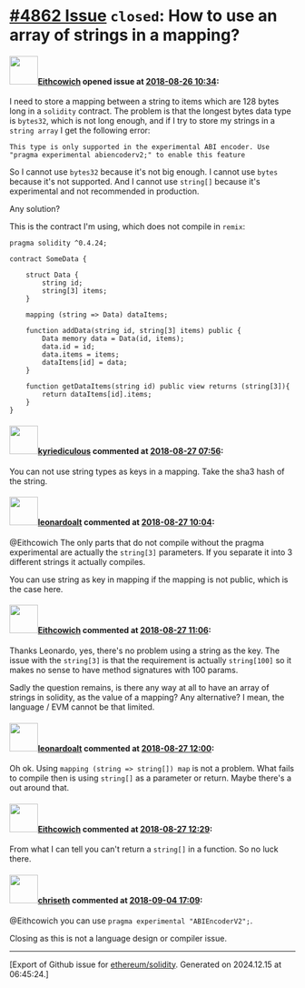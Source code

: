 # [\#4862 Issue](https://github.com/ethereum/solidity/issues/4862) `closed`: How to use an array of strings in a mapping?

#### <img src="https://avatars.githubusercontent.com/u/6975895?v=4" width="50">[Eithcowich](https://github.com/Eithcowich) opened issue at [2018-08-26 10:34](https://github.com/ethereum/solidity/issues/4862):

I need to store a mapping between a string to items which are 128 bytes long in a `solidity` contract. The problem is that the longest bytes data type is `bytes32`, which is not long enough, and if I try to store my strings in a `string array` I get the following error: 

    This type is only supported in the experimental ABI encoder. Use "pragma experimental abiencoderv2;" to enable this feature

So I cannot use `bytes32` because it's not big enough. I cannot use `bytes` because it's not supported. And I cannot use `string[]` because it's experimental and not recommended in production. 

Any solution? 

This is the contract I'm using, which does not compile in `remix`: 

    pragma solidity ^0.4.24;

    contract SomeData {
    
        struct Data {
            string id;
            string[3] items;
        }

        mapping (string => Data) dataItems;

        function addData(string id, string[3] items) public {
            Data memory data = Data(id, items);
            data.id = id;
            data.items = items;
            dataItems[id] = data;
        }

        function getDataItems(string id) public view returns (string[3]){
            return dataItems[id].items;
        }
    }


#### <img src="https://avatars.githubusercontent.com/u/22256858?u=07b86c13cae3b8ba34a88fc20813dbeb5d40ab76&v=4" width="50">[kyriediculous](https://github.com/kyriediculous) commented at [2018-08-27 07:56](https://github.com/ethereum/solidity/issues/4862#issuecomment-416146592):

You can not use string types as keys in a mapping. Take the sha3 hash of the string.

#### <img src="https://avatars.githubusercontent.com/u/504195?u=ce2facd14af9fd474ebff49f0d44891f56f7500f&v=4" width="50">[leonardoalt](https://github.com/leonardoalt) commented at [2018-08-27 10:04](https://github.com/ethereum/solidity/issues/4862#issuecomment-416178749):

@Eithcowich The only parts that do not compile without the pragma experimental are actually the `string[3]` parameters. If you separate it into 3 different strings it actually compiles.

You can use string as key in mapping if the mapping is not public, which is the case here.

#### <img src="https://avatars.githubusercontent.com/u/6975895?v=4" width="50">[Eithcowich](https://github.com/Eithcowich) commented at [2018-08-27 11:06](https://github.com/ethereum/solidity/issues/4862#issuecomment-416192047):

Thanks Leonardo, yes, there's no problem using a string as the key. The issue with the `string[3]` is that the requirement is actually `string[100]` so it makes no sense to have method signatures with 100 params. 

Sadly the question remains, is there any way at all to have an array of strings in solidity, as the value of a mapping? Any alternative? I mean, the language / EVM cannot be that limited.

#### <img src="https://avatars.githubusercontent.com/u/504195?u=ce2facd14af9fd474ebff49f0d44891f56f7500f&v=4" width="50">[leonardoalt](https://github.com/leonardoalt) commented at [2018-08-27 12:00](https://github.com/ethereum/solidity/issues/4862#issuecomment-416203574):

Oh ok.
Using `mapping (string => string[]) map` is not a problem. What fails to compile then is using `string[]` as a parameter or return. Maybe there's a out around that.

#### <img src="https://avatars.githubusercontent.com/u/6975895?v=4" width="50">[Eithcowich](https://github.com/Eithcowich) commented at [2018-08-27 12:29](https://github.com/ethereum/solidity/issues/4862#issuecomment-416210439):

From what I can tell you can't return a `string[]` in a function. So no luck there.

#### <img src="https://avatars.githubusercontent.com/u/9073706?v=4" width="50">[chriseth](https://github.com/chriseth) commented at [2018-09-04 17:09](https://github.com/ethereum/solidity/issues/4862#issuecomment-418445964):

@Eithcowich you can use `pragma experimental "ABIEncoderV2";`.

Closing as this is not a language design or compiler issue.


-------------------------------------------------------------------------------



[Export of Github issue for [ethereum/solidity](https://github.com/ethereum/solidity). Generated on 2024.12.15 at 06:45:24.]
